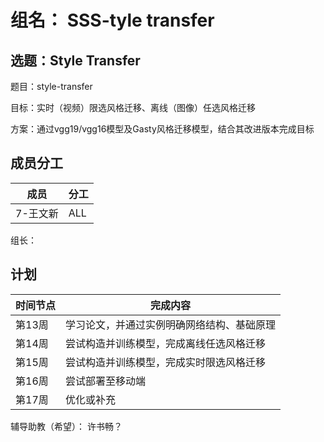 # 组名： SSS-tyle transfer

## 选题：Style Transfer

题目：style-transfer

目标：实时（视频）限选风格迁移、离线（图像）任选风格迁移

方案：通过vgg19/vgg16模型及Gasty风格迁移模型，结合其改进版本完成目标

## 成员分工

| 成员     | 分工 |
| -------- | ---- |
| 7-王文新 | ALL  |

组长：

## 计划

| 时间节点 | 完成内容                                   |
| -------- | ------------------------------------------ |
| 第13周   | 学习论文，并通过实例明确网络结构、基础原理 |
| 第14周   | 尝试构造并训练模型，完成离线任选风格迁移   |
| 第15周   | 尝试构造并训练模型，完成实时限选风格迁移   |
| 第16周   | 尝试部署至移动端                           |
| 第17周   | 优化或补充                                 |

辅导助教（希望）： 许书畅？